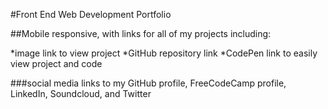 #Front End Web Development Portfolio

##Mobile responsive, with links for all of my projects including:

*image link to view project
*GitHub repository link
*CodePen link to easily view project and code

###social media links to my GitHub profile, FreeCodeCamp profile, LinkedIn, Soundcloud, and Twitter
